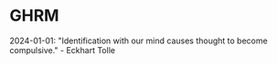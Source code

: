 # GHRM

2024-01-01: "Identification with our mind causes thought to become compulsive." - Eckhart Tolle